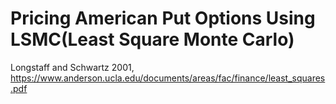 # Pricing American Put Options Using LSMC(Least Square Monte Carlo)
Longstaff and Schwartz 2001, https://www.anderson.ucla.edu/documents/areas/fac/finance/least_squares.pdf
